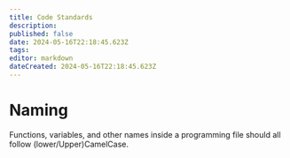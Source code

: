 ```yaml
---
title: Code Standards
description: 
published: false
date: 2024-05-16T22:18:45.623Z
tags: 
editor: markdown
dateCreated: 2024-05-16T22:18:45.623Z
---
```


# Naming
Functions, variables, and other names inside a programming file should all follow (lower/Upper)CamelCase.